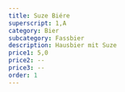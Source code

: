 ```yaml
---
title: Suze Biére
superscript: 1,A
category: Bier
subcategory: Fassbier
description: Hausbier mit Suze
price1: 5,0
price2: --
price3: --
order: 1
---
```

